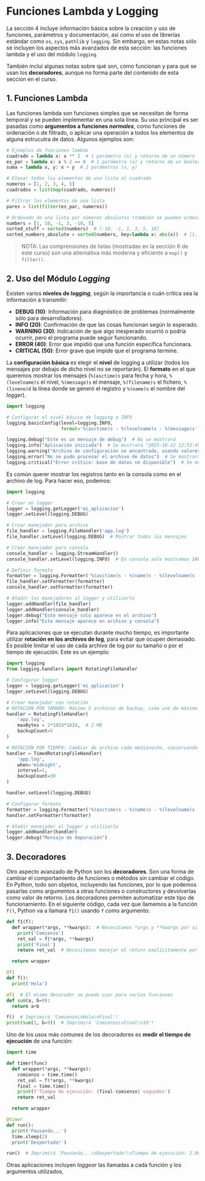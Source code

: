 # Funciones Lambda y Logging
La sección 4 incluye información básica sobre la creación y uso de funciones, parámetros y documentación, así como el uso de librerías estándar como `os`, `sys`, `pathlib` y `logging`. Sin embargo, en estas notas sólo se incluyen los aspectos más avanzados de esta sección: las funciones lambda y el uso del módulo `logging`.

También incluí algunas notas sobre qué son, cómo funcionan y para qué se usan los **decoradores**, aunque no forma parte del contenido de esta sección en el curso.

## 1. Funciones Lambda
Las funciones lambda son funciones simples que se necesitan de forma temporal y se pueden implementar en una sola línea. Su uso principal es ser pasadas como **argumentos a funciones *normales***, como funciones de ordenación o de filtrado, o aplicar una operación a todos los elementos de alguna estrucutra de datos. Algunos ejemplos son:

```python
# Ejemplos de funciones lambda
cuadrado = lambda x: x ** 2  # 1 parámetro (x) y retorno de un número
es_par = lambda x: x % 2 == 0  # 1 parámetro (x) y retorno de un booleano
suma = lambda x, y: x + y  # 2 parámetros (x, y)

# Elevar todos los elementos de una lista al cuadrado
numeros = [1, 2, 3, 4, 5]
cuadrados = list(map(cuadrado, numeros))

# Filtrar los elementos de una lista
pares = list(filter(es_par, numeros))

# Ordenado de una lista por números absolutos (también se pueden ordenar strings por longitud, etc.)
numbers = [1, 10, -1, 3, -10, 5]
sorted_stuff = sorted(numbers)  # [-10, -1, 1, 3, 5, 10]
sorted_numbers_absolute = sorted(numbers, key=lambda x: abs(x))  # [1, -1, 3, 5, 10, -10]
```

> NOTA: Las comprensiones de listas (mostradas en la sección 6 de este curso) son una alternativa más moderna y eficiente a `map()` y `filter()`.

## 2. Uso del Módulo *Logging*
Existen varios **niveles de *logging***, según la importancia o cuán crítica sea la información a transmitir:
- **DEBUG (10)**: Información para diagnóstico de problemas (normalmente sólo para desarrolladores).
- **INFO (20)**: Confirmación de que las cosas funcionan según lo esperado.
- **WARNING (30)**: Indicación de que algo inesperado ocurrió o podría ocurrir, pero el programa puede seguir funcionando.
- **ERROR (40)**: Error que impidió que una función específica funcionara.
- **CRITICAL (50)**: Error grave que impide que el programa termine.

La **configuración básica** es elegir el **nivel** de logging a utilizar (todos los mensajes por debajo de dicho nivel no se reportarán). El **formato** en el que queremos mostrar los mensajes (`%(asctime)s` para fecha y hora, `%(levelname)s` el nivel, `%(message)s` el mensaje, `%(filename)s` el fichero, `%(lineno)d` la línea donde se generó el registro y `%(name)s` el nombre del *logger*).

```python
import logging

# Configurar el nivel básico de logging a INFO
logging.basicConfig(level=logging.INFO,
                    format='%(asctime)s - %(levelname)s - %(message)s')

logging.debug("Este es un mensaje de debug")  # No se mostrará
logging.info("Aplicación iniciada")  # Se mostrará "2025-10-12 12:53:45,123 - INFO - Aplicación iniciada"
logging.warning("Archivo de configuración no encontrado, usando valores predeterminados")  # Se mostrará
logging.error("No se pudo procesar el archivo de datos")  # Se mostrará
logging.critical("Error crítico: base de datos no disponible")  # Se mostrará
```

Es común querer mostrar los registros tanto en la consola como en el archivo de log. Para hacer eso, podemos:

```python
import logging

# Crear un logger
logger = logging.getLogger('mi_aplicacion')
logger.setLevel(logging.DEBUG)

# Crear manejador para archivo
file_handler = logging.FileHandler('app.log')
file_handler.setLevel(logging.DEBUG)  # Mostrar todos los mensajes

# Crear manejador para consola
console_handler = logging.StreamHandler()
console_handler.setLevel(logging.INFO)  # En consola solo mostramos INFO o superior (ignorar debug)

# Definir formato
formatter = logging.Formatter('%(asctime)s - %(name)s - %(levelname)s - %(message)s')
file_handler.setFormatter(formatter)
console_handler.setFormatter(formatter)

# Añadir los manejadores al logger y utilizarlo
logger.addHandler(file_handler)
logger.addHandler(console_handler)
logger.debug("Este mensaje solo aparece en el archivo")
logger.info("Este mensaje aparece en archivo y consola")
```

Para aplicaciones que se ejecutan durante mucho tiempo, es importante utilizar **rotación en los archivos de log**, para evitar que ocupen demasiado. Es posible limitar el uso de cada archivo de log por su tamaño o por el tiempo de ejecución. Este es un ejemplo:

```python
import logging
from logging.handlers import RotatingFileHandler

# Configurar logger
logger = logging.getLogger('mi_aplicacion')
logger.setLevel(logging.DEBUG)

# Crear manejador con rotación
# ROTACIÓN POR TAMAÑO: Máximo 5 archivos de backup, cada uno de máximo 2MB
handler = RotatingFileHandler(
    'app.log', 
    maxBytes = 2*1024*1024,  # 2 MB
    backupCount=5
)

# ROTACIÓN POR TIEMPO: Cambiar de archivo cada medianoche, conservando 30 días
handler = TimedRotatingFileHandler(
    'app.log',
    when='midnight',
    interval=1,
    backupCount=30
)

handler.setLevel(logging.DEBUG)

# Configurar formato
formatter = logging.Formatter('%(asctime)s - %(name)s - %(levelname)s - %(message)s')
handler.setFormatter(formatter)

# Añadir manejador al logger y utilizarlo
logger.addHandler(handler)
logger.debug("Mensaje de depuración")
```

## 3. Decoradores
Otro aspecto avanzado de Python son los **decoradores**. Son una forma de cambiar el comportamiento de funciones o métodos sin cambiar el código. En Python, todo son objetos, incluyendo las funciones, por lo que podemos pasarlas como argumentos a otras funciones o constructores y devolverlas como valor de retorno. Los decoradores permiten automatizar este tipo de funcionamiento. En el siguiente código, cada vez que llamemos a la función `f()`, Python va a llamara `f1()` usando `f` como argumento:
```python
def f1(f):
  def wrapper(*args, **kwargs):  # Necesitamos *args y **kwargs por si acaso `f()` toma argumentos
    print('Comienzo')
    ret_val = f(*args, **kwargs)
    print('Final')
    return ret_val  # Necesitamos manejar el return explícitamente por si acaso `f()` devuelve algo

  return wrapper

@f1
def f():
  print('Hola')

@f1  # El mismo decorador se puede usar para varias funciones
def sum(a, b=9):
  return a+b

f()  # Imprimirá 'Comienzo\nHola\nFinal'!
print(sum(1, b=9))  # Imprimirá 'Comienzo\nFinal\n10'!
```

Uno de los usos más comunes de los decoradores es **medir el tiempo de ejecución** de una función:
```python
import time

def timer(func)
  def wrapper(*args, **kwargs):
    comienzo = time.time()
    ret_val = f(*args, **kwargs)
    final = time.time()
    print(f'Tiempo de ejecución: {final-comienzo} segundos')
    return ret_val

  return wrapper

@timer
def run():
  print('Pausando...')
  time.sleep(2)
  print('Despertado!')

run()  # Imprimirá 'Pausando...\nDespertado!\nTiempo de ejecución: 2.001 segundos' (aproximadamente)
```

Otras aplicaciones incluyen *loggear* las llamadas a cada función y los argumentos utilizados, 
